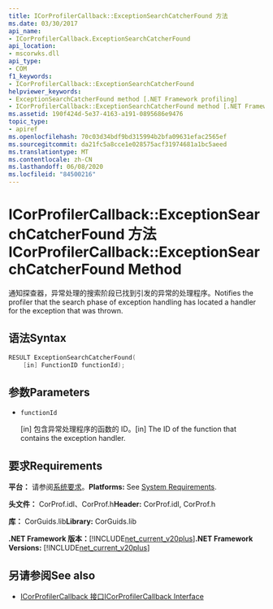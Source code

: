 ```yaml
---
title: ICorProfilerCallback::ExceptionSearchCatcherFound 方法
ms.date: 03/30/2017
api_name:
- ICorProfilerCallback.ExceptionSearchCatcherFound
api_location:
- mscorwks.dll
api_type:
- COM
f1_keywords:
- ICorProfilerCallback::ExceptionSearchCatcherFound
helpviewer_keywords:
- ExceptionSearchCatcherFound method [.NET Framework profiling]
- ICorProfilerCallback::ExceptionSearchCatcherFound method [.NET Framework profiling]
ms.assetid: 190f424d-5e37-4163-a191-0895686e9476
topic_type:
- apiref
ms.openlocfilehash: 70c03d34bdf9bd315994b2bfa09631efac2565ef
ms.sourcegitcommit: da21fc5a8cce1e028575acf31974681a1bc5aeed
ms.translationtype: MT
ms.contentlocale: zh-CN
ms.lasthandoff: 06/08/2020
ms.locfileid: "84500216"
---
```

# <a name="icorprofilercallbackexceptionsearchcatcherfound-method"></a><span data-ttu-id="1474e-102">ICorProfilerCallback::ExceptionSearchCatcherFound 方法</span><span class="sxs-lookup"><span data-stu-id="1474e-102">ICorProfilerCallback::ExceptionSearchCatcherFound Method</span></span>
<span data-ttu-id="1474e-103">通知探查器，异常处理的搜索阶段已找到引发的异常的处理程序。</span><span class="sxs-lookup"><span data-stu-id="1474e-103">Notifies the profiler that the search phase of exception handling has located a handler for the exception that was thrown.</span></span>  
  
## <a name="syntax"></a><span data-ttu-id="1474e-104">语法</span><span class="sxs-lookup"><span data-stu-id="1474e-104">Syntax</span></span>  
  
```cpp  
RESULT ExceptionSearchCatcherFound(  
    [in] FunctionID functionId);  
```  
  
## <a name="parameters"></a><span data-ttu-id="1474e-105">参数</span><span class="sxs-lookup"><span data-stu-id="1474e-105">Parameters</span></span>

- `functionId`

  <span data-ttu-id="1474e-106">\[in] 包含异常处理程序的函数的 ID。</span><span class="sxs-lookup"><span data-stu-id="1474e-106">\[in] The ID of the function that contains the exception handler.</span></span>

## <a name="requirements"></a><span data-ttu-id="1474e-107">要求</span><span class="sxs-lookup"><span data-stu-id="1474e-107">Requirements</span></span>  
 <span data-ttu-id="1474e-108">**平台：** 请参阅[系统要求](../../get-started/system-requirements.md)。</span><span class="sxs-lookup"><span data-stu-id="1474e-108">**Platforms:** See [System Requirements](../../get-started/system-requirements.md).</span></span>  
  
 <span data-ttu-id="1474e-109">**头文件：** CorProf.idl、CorProf.h</span><span class="sxs-lookup"><span data-stu-id="1474e-109">**Header:** CorProf.idl, CorProf.h</span></span>  
  
 <span data-ttu-id="1474e-110">**库：** CorGuids.lib</span><span class="sxs-lookup"><span data-stu-id="1474e-110">**Library:** CorGuids.lib</span></span>  
  
 <span data-ttu-id="1474e-111">**.NET Framework 版本：**[!INCLUDE[net_current_v20plus](../../../../includes/net-current-v20plus-md.md)]</span><span class="sxs-lookup"><span data-stu-id="1474e-111">**.NET Framework Versions:** [!INCLUDE[net_current_v20plus](../../../../includes/net-current-v20plus-md.md)]</span></span>  
  
## <a name="see-also"></a><span data-ttu-id="1474e-112">另请参阅</span><span class="sxs-lookup"><span data-stu-id="1474e-112">See also</span></span>

- [<span data-ttu-id="1474e-113">ICorProfilerCallback 接口</span><span class="sxs-lookup"><span data-stu-id="1474e-113">ICorProfilerCallback Interface</span></span>](icorprofilercallback-interface.md)
